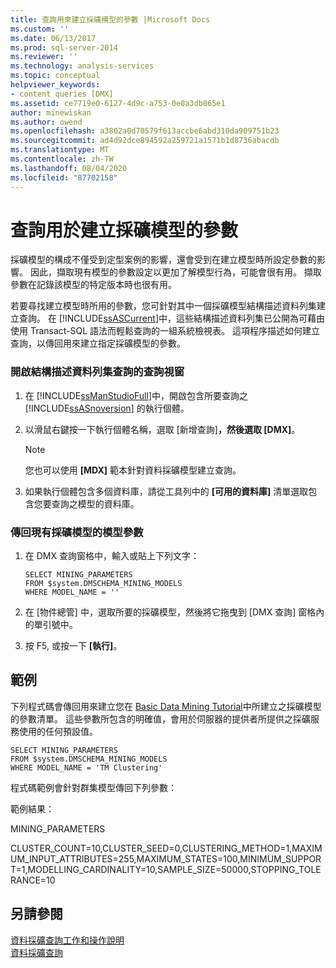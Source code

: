 ```yaml
---
title: 查詢用來建立採礦模型的參數 |Microsoft Docs
ms.custom: ''
ms.date: 06/13/2017
ms.prod: sql-server-2014
ms.reviewer: ''
ms.technology: analysis-services
ms.topic: conceptual
helpviewer_keywords:
- content queries [DMX]
ms.assetid: ce7719e0-6127-4d9c-a753-0e0a3db065e1
author: minewiskan
ms.author: owend
ms.openlocfilehash: a3802a0d70579f613accbe6abd310da909751b23
ms.sourcegitcommit: ad4d92dce894592a259721a1571b1d8736abacdb
ms.translationtype: MT
ms.contentlocale: zh-TW
ms.lasthandoff: 08/04/2020
ms.locfileid: "87702158"
---
```

# <a name="query-the-parameters-used-to-create-a-mining-model"></a>查詢用於建立採礦模型的參數
  採礦模型的構成不僅受到定型案例的影響，還會受到在建立模型時所設定參數的影響。 因此，擷取現有模型的參數設定以更加了解模型行為，可能會很有用。 擷取參數在記錄該模型的特定版本時也很有用。  
  
 若要尋找建立模型時所用的參數，您可針對其中一個採礦模型結構描述資料列集建立查詢。 在 [!INCLUDE[ssASCurrent](../../includes/ssascurrent-md.md)]中，這些結構描述資料列集已公開為可藉由使用 Transact-SQL 語法而輕鬆查詢的一組系統檢視表。 這項程序描述如何建立查詢，以傳回用來建立指定採礦模型的參數。  
  
### <a name="to-open-a-query-window-for-a-schema-rowset-query"></a>開啟結構描述資料列集查詢的查詢視窗  
  
1.  在 [!INCLUDE[ssManStudioFull](../../includes/ssmanstudiofull-md.md)]中，開啟包含所要查詢之 [!INCLUDE[ssASnoversion](../../includes/ssasnoversion-md.md)] 的執行個體。  
  
2.  以滑鼠右鍵按一下執行個體名稱，選取 [新增查詢]****，然後選取 [DMX]****。  
  
    > [!NOTE]  
    >   您也可以使用 **[MDX]** 範本針對資料採礦模型建立查詢。  
  
3.  如果執行個體包含多個資料庫，請從工具列中的 **[可用的資料庫]** 清單選取包含您要查詢之模型的資料庫。  
  
### <a name="to-return-model-parameters-for-an-existing-mining-model"></a>傳回現有採礦模型的模型參數  
  
1.  在 DMX 查詢窗格中，輸入或貼上下列文字：  
  
    ```  
    SELECT MINING_PARAMETERS  
    FROM $system.DMSCHEMA_MINING_MODELS  
    WHERE MODEL_NAME = ''  
    ```  
  
2.  在 [物件總管] 中，選取所要的採礦模型，然後將它拖曳到 [DMX 查詢] 窗格內的單引號中。  
  
3.  按 F5, 或按一下 **[執行]**。  
  
## <a name="example"></a>範例  
 下列程式碼會傳回用來建立您在 [Basic Data Mining Tutorial](../../tutorials/basic-data-mining-tutorial.md)中所建立之採礦模型的參數清單。 這些參數所包含的明確值，會用於伺服器的提供者所提供之採礦服務使用的任何預設值。  
  
```  
SELECT MINING_PARAMETERS   
FROM $system.DMSCHEMA_MINING_MODELS  
WHERE MODEL_NAME = 'TM Clustering'  
```  
  
 程式碼範例會針對群集模型傳回下列參數：  
  
 範例結果：  
  
 MINING_PARAMETERS  
  
 CLUSTER_COUNT=10,CLUSTER_SEED=0,CLUSTERING_METHOD=1,MAXIMUM_INPUT_ATTRIBUTES=255,MAXIMUM_STATES=100,MINIMUM_SUPPORT=1,MODELLING_CARDINALITY=10,SAMPLE_SIZE=50000,STOPPING_TOLERANCE=10  
  
## <a name="see-also"></a>另請參閱  
 [資料採礦查詢工作和操作說明](data-mining-query-tasks-and-how-tos.md)   
 [資料採礦查詢](data-mining-queries.md)  
  
  
